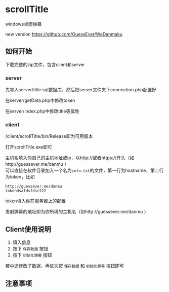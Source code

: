 # scrollTitle
windows桌面弹幕

new version https://github.com/GuessEver/WeDanmaku

## 如何开始
下载完整的zip文件，包含client和server

### server
先导入server/title.sql数据库，然后把server文件夹下connection.php配置好

在server/getData.php中修改token

在server/index.php中修改title等属性

### client
/client/scrollTitle/bin/Release即为可用版本

打开scrollTitle.exe即可

主机名填入你自己的主机地址或ip，以http://或者https://开头（如http://guessever.me/danmu ）  
可以直接在软件目录加入一个名为`info.txt`的文件，第一行为hostname，第二行为token，比如
```
http://guessever.me/danmu
tokendsafdsfdsr222
```

token填入你在服务器上的配置

发射弹幕的地址即为你所填的主机名（如http://guessever.me/danmu ）

## Client使用说明
1. 填入信息 
2. 按下 `保存数据` 按钮
3. 按下 `初始化弹幕` 按钮

若中途修改了数据，再依次按 `保存数据` 和 `初始化弹幕` 按钮即可

## 注意事项

